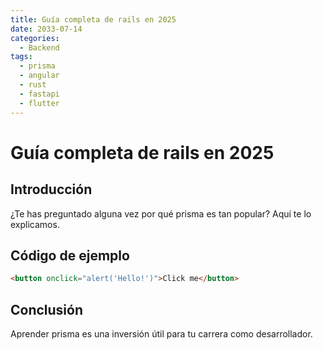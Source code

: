 ```yaml
---
title: Guía completa de rails en 2025
date: 2033-07-14
categories:
  - Backend
tags:
  - prisma
  - angular
  - rust
  - fastapi
  - flutter
---
```


# Guía completa de rails en 2025

## Introducción

¿Te has preguntado alguna vez por qué prisma es tan popular? Aquí te lo explicamos.

## Código de ejemplo

```html
<button onclick="alert('Hello!')">Click me</button>
```

## Conclusión

Aprender prisma es una inversión útil para tu carrera como desarrollador.